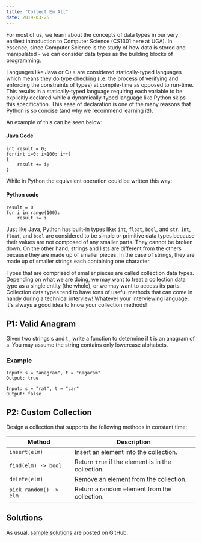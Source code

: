 ```yaml
---
title: "Collect Em All"
date: 2019-03-25
---
```


For most of us, we learn about the concepts of data types in our very earliest introduction to Computer Science (CS1301 here at UGA). In essence, since Computer Science is the study of how data is stored and manipulated - we can consider data types as the building blocks of programming.

Languages like Java or C++ are considered statically-typed languages which means they do type checking (i.e. the process of verifying and enforcing the constraints of types) at compile-time as opposed to run-time. This results in a statically-typed language requiring each variable to be explicitly declared while a dynamically-typed language like Python skips this specification. This ease of declaration is one of the many reasons that Python is so concise (and why we recommend learning it!). 

An example of this can be seen below:

#### Java Code
```
int result = 0;
for(int i=0; i<100; i++)
{
    result += i;
}
```

While in Python the equivalent operation could be written this way:

#### Python code
```
result = 0
for i in range(100):
    result += i
```
Just like Java, Python has built-in types like: ```int```, ```float```, ```bool```, and ```str```. ```int```, ```float```, and ```bool``` are considered to be simple or primitive data types because their values are not composed of any smaller parts. They cannot be broken down. On the other hand, strings and lists are different from the others because they are made up of smaller pieces. In the case of strings, they are made up of smaller strings each containing one character.

Types that are comprised of smaller pieces are called collection data types. Depending on what we are doing, we may want to treat a collection data type as a single entity (the whole), or we may want to access its parts. Collection data types tend to have tons of useful methods that can come in handy during a technical interview! Whatever your interviewing language, it's always a good idea to know your collection methods!

## P1: Valid Anagram

Given two strings s and t , write a function to determine if t is an anagram of s. You may assume the string contains only lowercase alphabets.

### Example
```
Input: s = "anagram", t = "nagaram"
Output: true
```
```
Input: s = "rat", t = "car"
Output: false
```

## P2: Custom Collection

Design a collection that supports the following methods in constant time:

| Method                 | Description                                        |
|------------------------|----------------------------------------------------|
| `insert(elm)`          | Insert an element into the collection.             |
| `find(elm) -> bool`    | Return `true` if the element is in the collection. |
| `delete(elm)`          | Remove an element from the collection.             |
| `pick_random() -> elm` | Return a random element from the collection.       |


## Solutions

As usual, [sample solutions][csip-uga/archive] are posted on GitHub.

[csip-uga/archive]: https://github.com/csip-uga/archive
